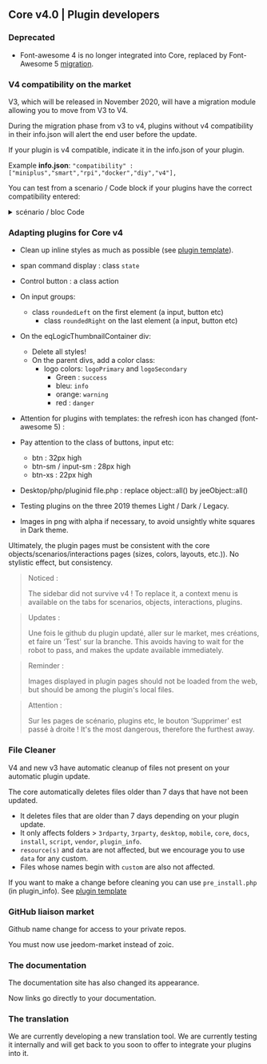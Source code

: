 ## Core v4.0 | Plugin developers

### Deprecated

- Font-awesome 4 is no longer integrated into Core, replaced by Font-Awesome 5 [migration](https://fontawesome.com/how-to-use/on-the-web/setup/upgrading-from-version-4#name-changes).

### V4 compatibility on the market

V3, which will be released in November 2020, will have a migration module allowing you to move from V3 to V4.

During the migration phase from v3 to v4, plugins without v4 compatibility in their info.json will alert the end user before the update.


If your plugin is v4 compatible, indicate it in the info.json of your plugin.

Example **info.json**: `"compatibility" : ["miniplus","smart","rpi","docker","diy","v4"],`

You can test from a scenario / Code block if your plugins have the correct compatibility entered:

<details>

  <summary markdown="span">scénario / bloc Code</summary>

  ~~~ php
  {% raw %}
  //Author of plugins to check (case sensitive)
  $author = 'Jeedom SAS';

  $plugins = repo_market::byFilter(['author' => $author]);
  $pluginsArray = utils::o2a($plugins);
  $countPlugins = 0;
  $countIncompatibles = 0;
  foreach ($pluginsArray as $plugin) {
    if ($plugin['author'] == $author) {
      $countPlugins++;
    if ($plugin['hardwareCompatibility']['v4'] != '1') {
        $countIncompatibles++;
      $scenario->setLog('Plugin ' . $plugin['name'] . ' does not have v4 compatibility tag.');
    }
    }
  }
  if ($countPlugins > 0) {
    if ($countIncompatibles > 0) {
      $scenario->setLog($author . ' : ' . $countIncompatibles . ' potentially incompatible Jeedom V4 plugin on ' . $countPlugins . ' checked');
    } else {
      $scenario->setLog('All ' . $countPlugins . ' plugin developed by ' . $author . ' are Jeedom V4 compatible. Congratulations!');
    }
  } else {
    $scenario->setLog('No plugin found for ' . $author);
  }
  {% endraw %}
  ~~~

</details>

### Adapting plugins for Core v4

- Clean up inline styles as much as possible (see [plugin template](https://github.com/jeedom/plugin-template/blob/master/desktop/php/template.php)).
- span command display : class `state`
- Control button : a class action
- On input groups:
  - class `roundedLeft` on the first element (a input, button etc)
    - class `roundedRight` on the last element (a input, button etc)
- On the eqLogicThumbnailContainer div:
    - Delete all styles!
    - On the parent divs, add a color class:
      - logo colors: `logoPrimary` and `logoSecondary`
        - Green : `success`
        - bleu: `info`
        - orange: `warning`
        - red : `danger`
- Attention for plugins with templates: the refresh icon has changed (font-awesome 5) :
- Pay attention to the class of buttons, input etc:
    - btn : 32px high
    - btn-sm / input-sm : 28px high
    - btn-xs : 22px high
- Desktop/php/pluginid file.php : replace object::all() by jeeObject::all()

- Testing plugins on the three 2019 themes Light / Dark / Legacy.

- Images in png with alpha if necessary, to avoid unsightly white squares in Dark theme.

Ultimately, the plugin pages must be consistent with the core objects/scenarios/interactions pages (sizes, colors, layouts, etc.)). No stylistic effect, but consistency.

> Noticed :
>
> The sidebar did not survive v4 ! To replace it, a context menu is available on the tabs for scenarios, objects, interactions, plugins.

> Updates :
>
> Une fois le github du plugin updaté, aller sur le market, mes créations, et faire un ‘Test' sur la branche. This avoids having to wait for the robot to pass, and makes the update available immediately.

> Reminder :
>
> Images displayed in plugin pages should not be loaded from the web, but should be among the plugin's local files.

> Attention :
>
> Sur les pages de scénario, plugins etc, le bouton ‘Supprimer' est passé à droite ! It's the most dangerous, therefore the furthest away.


### File Cleaner

V4 and new v3 have automatic cleanup of files not present on your automatic plugin update.

The core automatically deletes files older than 7 days that have not been updated.

- It deletes files that are older than 7 days depending on your plugin update.
- It only affects folders > `3rdparty`, `3rparty`, `desktop`, `mobile`, `core`, `docs`, `install`, `script`, `vendor`, `plugin_info`.
- `resource(s)` and `data` are not affected, but we encourage you to use `data` for any custom.
- Files whose names begin with `custom` are also not affected.

If you want to make a change before cleaning you can use `pre_install.php` (in plugin_info).
See [plugin template](https://github.com/jeedom/plugin-template/blob/master/plugin_info/pre_install.php)

### GitHub liaison market

Github name change for access to your private repos.

You must now use jeedom-market instead of zoic.

### The documentation

The documentation site has also changed its appearance.

Now links go directly to your documentation.

### The translation

We are currently developing a new translation tool. We are currently testing it internally and will get back to you soon to offer to integrate your plugins into it.